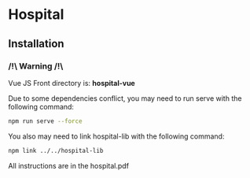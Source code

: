 # Hospital

## Installation

### /!\ Warning /!\
Vue JS Front directory is: **hospital-vue**

Due to some dependencies conflict, you may need to run serve with the following command:

```bash
npm run serve --force
```

You also may need to link hospital-lib with the following command:

```bash
npm link ../../hospital-lib
```

All instructions are in the hospital.pdf

